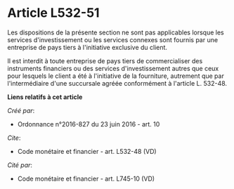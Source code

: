 # Article L532-51

Les dispositions de la présente section ne sont pas applicables lorsque les services d'investissement ou les services
connexes sont fournis par une entreprise de pays tiers à l'initiative exclusive du client. 

Il est interdit à toute entreprise de pays tiers de commercialiser des instruments financiers ou des services
d'investissement autres que ceux pour lesquels le client a été à l'initiative de la fourniture, autrement que par
l'intermédiaire d'une succursale agréée conformément à l'article L. 532-48.

**Liens relatifs à cet article**

_Créé par_:

  - Ordonnance n°2016-827 du 23 juin 2016 - art. 10

_Cite_:

  - Code monétaire et financier - art. L532-48 (VD)

_Cité par_:

  - Code monétaire et financier - art. L745-10 (VD)
